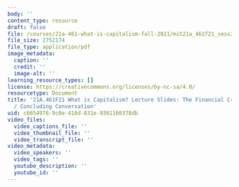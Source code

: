 ```yaml
---
body: ''
content_type: resource
draft: false
file: /courses/21a-461-what-is-capitalism-fall-2021/mit21a_461f21_sess21_sess23.pdf
file_size: 2752174
file_type: application/pdf
image_metadata:
  caption: ''
  credit: ''
  image-alt: ''
learning_resource_types: []
license: https://creativecommons.org/licenses/by-nc-sa/4.0/
resourcetype: Document
title: '21A.461F21 What is Capitalism? Lecture Slides: The Financial Crisis of 2008
  / Concluding Conversation'
uid: c6654976-9c0e-418d-831e-9361160378db
video_files:
  video_captions_file: ''
  video_thumbnail_file: ''
  video_transcript_file: ''
video_metadata:
  video_speakers: ''
  video_tags: ''
  youtube_description: ''
  youtube_id: ''
---
```


